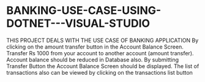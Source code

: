 # BANKING-USE-CASE-USING-DOTNET---VISUAL-STUDIO
THIS PROJECT DEALS WITH THE USE CASE OF BANKING APPLICATION 
 By clicking on the amount transfer button in the Account Balance Screen.
 Transfer Rs 1000 from your account to another account (amount transfer).
 Account balance should be reduced in Database also.
 By submitting Transfer Button the Account Balance Screen should be displayed.
 The list of transactions also can be viewed by clicking on the transactions list button
